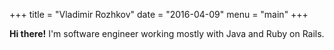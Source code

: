 +++
title = "Vladimir Rozhkov"
date = "2016-04-09"
menu = "main"
+++

**Hi there!** I'm software engineer working mostly with Java and Ruby on Rails.

